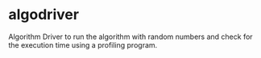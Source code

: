 algodriver
==========

Algorithm Driver to run the algorithm with random numbers and check for the execution time using a profiling program.
